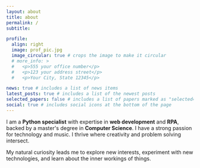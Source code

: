 ```yaml
---
layout: about
title: about
permalink: /
subtitle:

profile:
  align: right
  image: prof_pic.jpg
  image_circular: true # crops the image to make it circular
  # more_info: >
  #   <p>555 your office number</p>
  #   <p>123 your address street</p>
  #   <p>Your City, State 12345</p>

news: true # includes a list of news items
latest_posts: true # includes a list of the newest posts
selected_papers: false # includes a list of papers marked as "selected={true}"
social: true # includes social icons at the bottom of the page
---
```


I am a **Python specialist** with expertise in **web development** and **RPA**, backed by a master's degree in **Computer Science**. I have a strong passion for technology and music. I thrive where creativity and problem solving intersect.

My natural curiosity leads me to explore new interests, experiment with new technologies, and learn about the inner workings of things.